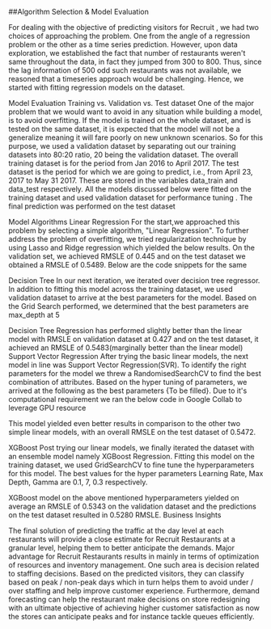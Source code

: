 ##Algorithm Selection & Model Evaluation

For dealing with the objective of predicting visitors for Recruit , we had two choices of approaching the problem. One from the angle of a regression problem or the other as a time series prediction. However, upon data exploration, we established the fact that number of restaurants weren't same throughout the data, in fact they jumped from 300 to 800. Thus, since the lag information of 500 odd such restaurants was not available, we reasoned that a timeseries approach would be challenging. Hence, we started with fitting regression models on the dataset.

Model Evaluation
Training vs. Validation vs. Test dataset
One of the major problem that we would want to avoid in any situation while building a model, is to avoid overfitting. If the model is trained on the whole dataset, and is tested on the same dataset, it is expected that the model will not be a generalize meaning it will fare poorly on new unknown scenarios. So for this purpose, we used a validation dataset by separating out our training datasets into 80:20 ratio, 20 being the validation dataset. The overall training dataset is for the period from Jan 2016 to April 2017. The test dataset is the period for which we are going to predict, i.e., from April 23, 2017 to May 31 2017. These are stored in the variables data_train and data_test respectively.
All the models discussed below were fitted on the training dataset and used validation dataset for performance tuning . The final prediction was performed on the test dataset

Model Algorithms
Linear Regression
For the start,we approached this problem by selecting a simple algorithm, "Linear Regression". To further address the problem of overfitting, we tried regularization technique by using Lasso and Ridge regression which yielded the below results.
On the validation set, we achieved RMSLE of 0.445 and on the test dataset we obtained a RMSLE of 0.5489.
Below are the code snippets for the same

Decision Tree
In our next iteration, we iterated over decision tree regressor. In addition to fitting this model across the training dataset, we used validation dataset to arrive at the best parameters for the model.
Based on the Grid Search performed, we determined that the best parameters are max_depth at 5

Decision Tree Regression has performed slightly better than the linear model with RMSLE on validation dataset at 0.427 and on the test dataset, it achieved an RMSLE of 0.5483(marginally better than the linear model)
Support Vector Regression
After trying the basic linear models, the next model in line was Support Vector Regression(SVR). To identify the right parameters for the model we threw a RandomisedSearchCV to find the best combination of attributes. Based on the hyper tuning of parameters, we arrived at the following as the best parameters {To be filled}. Due to it's computational requirement we ran the below code in Google Collab to leverage GPU resource

This model yielded even better results in comparison to the other two simple linear models, with an overall RMSLE on the test dataset of 0.5472.

XGBoost
Post trying our linear models, we finally iterated the dataset with an ensemble model namely XGBoost Regression. Fitting this model on the training dataset, we used GridSearchCV to fine tune the hyperparameters for this model. The best values for the hyper parameters Learning Rate, Max Depth, Gamma are 0.1, 7, 0.3 respectively.

XGBoost model on the above mentioned hyperparameters yielded on average an RMSLE of 0.5343 on the validation dataset and the predictions on the test dataset resulted in 0.5280 RMSLE.
Business Insights

The final solution of predicting the traffic at the day level at each restaurants will provide a close estimate for Recruit Restaurants at a granular level, helping them to better anticipate the demands. Major advantage for Recruit Restaurants results in mainly in terms of optimization of resources and inventory management. One such area is decision related to staffing decisions. Based on the predicted visitors, they can classify based on peak / non-peak days which in turn helps them to avoid under / over staffing and help improve customer experience. Furthermore, demand forecasting can help the restaurant make decisions on store redesigning with an ultimate objective of achieving higher customer satisfaction as now the stores can anticipate peaks and for instance tackle queues efficiently. 

